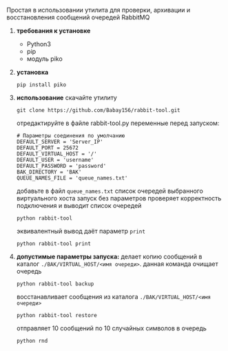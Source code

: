 Простая в использовании утилита для проверки, архивации и восстановления сообщений очередей RabbitMQ

1. **требования к установке**
    - Python3
    - pip
    - модуль piko

2. **установка**
    ```
    pip install piko
    ```
3. **использование**
    скачайте утилиту
    ```
    git clone https://github.com/Babay156/rabbit-tool.git
    ```
    отредактируйте в файле rabbit-tool.py переменные перед запуском:
    ```
    # Параметры соединения по умолчанию
    DEFAULT_SERVER = 'Server_IP'
    DEFAULT_PORT = 25672
    DEFAULT_VIRTUAL_HOST = '/'
    DEFAULT_USER = 'username'
    DEFAULT_PASSWORD = 'password'
    BAK_DIRECTORY = 'BAK'
    QUEUE_NAMES_FILE = 'queue_names.txt'
    ```
    добавьте в файл `queue_names.txt` список очередей выбранного виртуального хоста
    запуск без параметров проверяет корректность подключения и выводит список очередей
    ```
    python rabbit-tool
    ```
    эквивалентный вывод даёт параметр `print`
    ```
    python rabbit-tool print
    ```
4. **допустимые параметры запуска:**
    делает копию сообщений в каталог `./BAK/VIRTUAL_HOST/<имя очереди>`. данная команда очищает очередь
    ```
    python rabbit-tool backup
    ```
    восстанавливает сообщения из каталога `./BAK/VIRTUAL_HOST/<имя очереди>`
    ```
    python rabbit-tool restore
    ```
    отправляет 10 сообщений по 10 случайных символов в очередь
    ```
    python rnd
    ```
